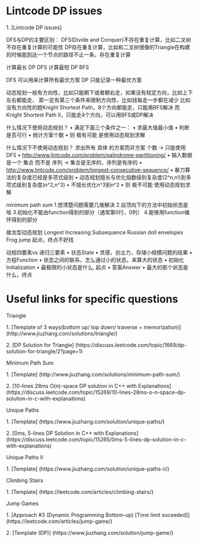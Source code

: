 # Lintcode DP issues
<p>1. [Lintcode DP issues]
<p>
DFS与DP的主要区别：
DFS(Divide and Conquer)不存在重复计算，比如二叉树不存在重复计算的可能性
DP存在重复计算，比如和二叉树很像的Triangle在构建的时候能到达一个节点的路径不止一条，存在重复计算

计算最长 DP DFS
计算最短 DP BFS

DFS 可以用来计算所有最优方案
DP 只能记录一种最优方案

动态规划一般有方向性，比如只能朝下或者朝右走，如果没有规定方向，比如上下左右都能走，
那一定有第三个条件来限制方向性，比如钱每走一步都在减少
比如没有方向性的题Knight Shortest Path，8个方向都能走，只能用BFS解决
而Knight Shortest Path II，只能走4个方向，可以用BFS或DP解决

什么情况下使用动态规划？
• 满足下面三个条件之一：
• 求最大值最小值
• 判断是否可行
• 统计方案个数
• 则 极有可能 是使用动态规划求解


什么情况下不使用动态规划？
求出所有 具体 的方案而非方案 个数 -> 只能使用DFS
• http://www.lintcode.com/problem/palindrome-partitioning/
• 输入数据是一个 集合 而不是 序列 -> 集合是无序的，序列是有序的
• http://www.lintcode.com/problem/longest-consecutive-sequence/
• 暴力算法的复杂度已经是多项式级别
• 动态规划擅长与优化指数级别复杂度(2^n,n!)到多项式级别复杂度(n^2,n^3)
• 不擅长优化n^3到n^2
• 则 极不可能 使用动态规划求解

minimum path sum
1.想清楚问题需要几维解决
2.自顶向下的方法中初始状态是啥
3.初始化不能由function得到的部分（通常第0行，0列）
4.能够用function循环得到的部分

接龙型动态规划
Longest Increasing Subsequence
Russian doll envelopes
Frog jump
起点，终点不好找


动规四要素vs 递归三要素
• 状态State
• 灵感，创㐀力，存储小规模问题的结果
• 方程Function
• 状态之间的联系，怎么通过小的状态，来算大的状态
• 初始化Initialization
• 最极限的小状态是什么, 起点
• 答案Answer
• 最大的那个状态是什么，终点


# Useful links for specific questions
<p>Triangle
<p>1. [Template of 3 ways(bottom up/ top down/ traverse + memorization)] (http://www.jiuzhang.com/solutions/triangle/)
<p>2. [DP Solution for Triangle] (https://discuss.leetcode.com/topic/1669/dp-solution-for-triangle/2?page=1)

<p>Minimum Path Sum
<p>1. [Template] (http://www.jiuzhang.com/solutions/minimum-path-sum/)
<p>2. [10-lines 28ms O(n)-space DP solution in C++ with Explanations] (https://discuss.leetcode.com/topic/15269/10-lines-28ms-o-n-space-dp-solution-in-c-with-explanations)

<p>Unique Paths
<p>1. [Template] (https://www.jiuzhang.com/solution/unique-paths/)
<p>2. [0ms, 5-lines DP Solution in C++ with Explanations] (https://discuss.leetcode.com/topic/15265/0ms-5-lines-dp-solution-in-c-with-explanations)

<p>Unique Paths II
<p>1. [Template] (https://www.jiuzhang.com/solution/unique-paths-ii/)

<p>Climbing Stairs
<p>1. [Template] (https://leetcode.com/articles/climbing-stairs/)

<p>Jump Games
<p>1. [Approach #3 (Dynamic Programming Bottom-up) [Time limit exceeded]] (https://leetcode.com/articles/jump-game/)
<p>2. [Template (DP)] (https://www.jiuzhang.com/solution/jump-game/)




